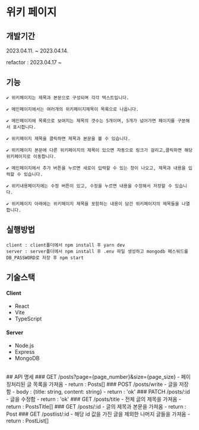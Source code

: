 # 위키 페이지

## 개발기간

2023.04.11. ~ 2023.04.14. 

refactor : 2023.04.17 ~

## 기능
```
✔ 위키페이지는 제목과 본문으로 구성되며 각각 텍스트입니다.

✔ 메인페이지에서는 여러개의 위키페이지제목이 목록으로 나옵니다.

✔ 메인페이지에 목록으로 보여지는 제목의 갯수는 5개이며, 5개가 넘어가면 페이지를 구분해서 표시합니다.

✔ 위키페이지 제목을 클릭하면 제목과 본문을 볼 수 있습니다.

✔ 위키페이지 본문에 다른 위키페이지의 제목이 있으면 자동으로 링크가 걸리고,클릭하면 해당 위키페이지로 이동합니다.

✔ 메인페이지에서 추가 버튼을 누르면 새로이 입력할 수 있는 창이 나오고, 제목과 내용을 입력할 수 있습니다.

✔ 위키내용페이지에는 수정 버튼이 있고, 수정을 누르면 내용을 수정해서 저장할 수 있습니다.

✔ 위키페이지 아래에는 위키페이지 제목을 포함하는 내용이 담긴 위키페이지의 제목들을 나열합니다.
```
## 실행방법
```
client : client폴더에서 npm install 후 yarn dev
server : server폴더에서 npm install 후 .env 파일 생성하고 mongodb 패스워드를 DB_PASSWORD로 저장 후 npm start
```
## 기술스택
#### Client
- React
- Vite
- TypeScript
#### Server
- Node.js
- Express
- MongoDB

<br/>
## API 명세
### GET /posts?page={page_number}&size={page_size}
- 페이징처리된 글 목록을 가져옴
- return : Posts[]
### POST /posts/write
- 글을 저장함
- body : {title: string, content: string}
- return : 'ok'
### PATCH /posts/:id
- 글을 수정함
- return : 'ok'
### GET /posts/title
- 전체 글의 제목을 가져옴 
- return : PostsTitle[]
### GET /posts/:id
- 글의 제목과 본문을 가져옴
- return : Post
### GET /postlist/:id
- 해당 id 값을 가진 글을 제외한 나머지 글들을 가져옴
- return : PostList[]
